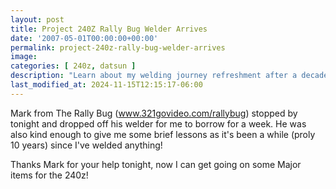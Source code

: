 ```yaml
---
layout: post
title: Project 240Z Rally Bug Welder Arrives
date: '2007-05-01T00:00:00+00:00'
permalink: project-240z-rally-bug-welder-arrives
image: 
categories: [ 240z, datsun ]
description: "Learn about my welding journey refreshment after a decade, initiated by Rally Bug's Mark who shared his welder and knowledge."
last_modified_at: 2024-11-15T12:15:17-06:00
---
```



Mark from The Rally Bug (www.321govideo.com/rallybug) stopped by tonight and dropped off his welder for me to borrow for a week. He was also kind enough to give me some brief lessons as it's been a while (proly 10 years) since I've welded anything!

Thanks Mark for your help tonight, now I can get going on some Major items for the 240z!



